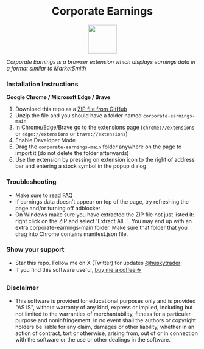 <h1 align="center">Corporate Earnings</h1>
<p align="center">
  <img src="https://github.com/huskytrader/corporate-earnings/blob/main/src/images/icon.png" width="75" height="75"/>
</p>

*Corporate Earnings is a browser extension which displays earnings data in a format similar to MarketSmith*

### Installation Instructions
**Google Chrome / Microsoft Edge / Brave**
1. Download this repo as a [ZIP file from GitHub](https://github.com/huskytrader/corporate-earnings/archive/main.zip)
1. Unzip the file and you should have a folder named `corporate-earnings-main`
1. In Chrome/Edge/Brave go to the extensions page (`chrome://extensions` or `edge://extensions` or `brave://extensions`)
1. Enable Developer Mode
1. Drag the `corporate-earnings-main` folder anywhere on the page to import it (do not delete the folder afterwards)
1. Use the extension by pressing on extension icon to the right of address bar and entering a stock symbol in the popup dialog


### Troubleshooting
* Make sure to read [FAQ](FAQ.md)
* If earnings data doesn't appear on top of the page, try refreshing the page and/or turning off adblocker
* On Windows make sure you have extracted the ZIP file not just listed it: right click on the ZIP and select 'Extract All...'. You may end up with an extra corporate-earnings-main folder. Make sure that folder that you drag into Chrome contains manifest.json file.

### Show your support
* Star this repo. Follow me on X (Twitter) for updates [@huskytrader](https://twitter.com/huskytrader)
* If you find this software useful, [buy me a coffee ☕](https://www.paypal.com/donate?business=M86QSSYXGLXF2&currency_code=USD)

### Disclaimer
* This software is provided for educational purposes only and is provided "AS IS", without warranty of any kind, express or implied, including but not limited to the warranties of merchantability, fitness for a particular purpose and noninfringement. in no event shall the authors or copyright holders be liable for any claim, damages or other liability, whether in an action of contract, tort or otherwise, arising from, out of or in connection with the software or the use or other dealings in the software.
